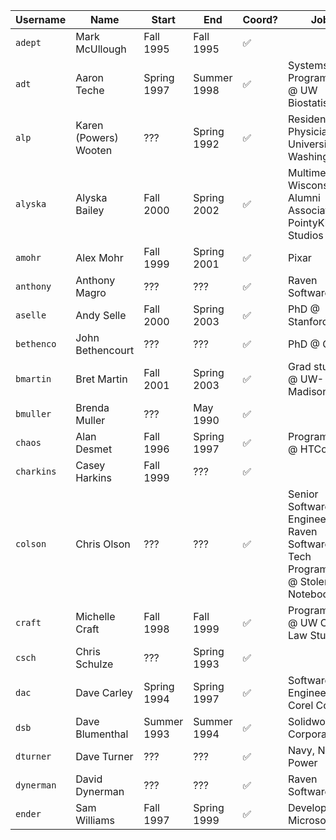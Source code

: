 | Username | Name | Start | End | Coord? | Jobs | Link | Misc. |
| ---------|------|-------|-----|--------|------|------|------ |
| `adept` | Mark McUllough | Fall 1995 | Fall 1995 | :white_check_mark: |  |  |  |
| `adt` | Aaron Teche | Spring 1997 | Summer 1998 | :white_check_mark: | Systems Programmer @ UW Biostatistics |  |  |
| `alp` | Karen (Powers) Wooten | ??? | Spring 1992 | :white_check_mark: | Resident Physician @ University of Washington |  |  |
| `alyska` | Alyska Bailey | Fall 2000 | Spring 2002 | :white_check_mark: | Multimediatrix, Wisconsin Alumni Association, PointyKitty Studios |  |  |
| `amohr` | Alex Mohr | Fall 1999 | Spring 2001 | :white_check_mark: | Pixar |  |  |
| `anthony` | Anthony Magro | ??? | ??? | :white_check_mark: | Raven Software |  |  |
| `aselle` | Andy Selle | Fall 2000 | Spring 2003 | :white_check_mark: | PhD @ Stanford |  |  |
| `bethenco` | John Bethencourt | ??? | ??? | :white_check_mark: | PhD @ CMU |  |  |
| `bmartin` | Bret Martin | Fall 2001 | Spring 2003 | :white_check_mark: | Grad student @ UW-Madison |  |  |
| `bmuller` | Brenda Muller | ??? | May 1990 | :white_check_mark: |  |  |  |
| `chaos` | Alan Desmet | Fall 1996 | Spring 1997 | :white_check_mark: | Programmer @ HTCondor |  |  |
| `charkins` | Casey Harkins | Fall 1999 | ??? | :white_check_mark: |  |  |  |
| `colson` | Chris Olson | ??? | ??? | :white_check_mark: | Senior Software Engineer @ Raven Software, Tech Programmer @ Stolen Notebook LLC |  |  |
| `craft` | Michelle Craft | Fall 1998 | Fall 1999 | :white_check_mark: | Programmer @ UW CS, Law Student |  |  |
| `csch` | Chris Schulze | ??? | Spring 1993 | :white_check_mark: |  |  |  |
| `dac` | Dave Carley | Spring 1994 | Spring 1997 | :white_check_mark: | Software Engineer @ Corel Corp |  |  |
| `dsb` | Dave Blumenthal | Summer 1993 | Summer 1994 | :white_check_mark: | Solidworks Corporation |  |  |
| `dturner` | Dave Turner | ??? | ??? | :white_check_mark: | Navy, Nuclear Power |  |  |
| `dynerman` | David Dynerman | ??? | ??? | :white_check_mark: | Raven Software |  |  |
| `ender` | Sam Williams | Fall 1997 | Spring 1999 | :white_check_mark: | Developer @ Microsoft |  |  |

